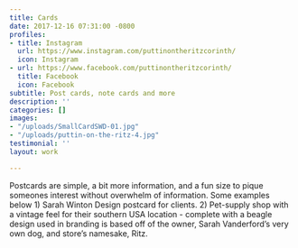 ```yaml
---
title: Cards
date: 2017-12-16 07:31:00 -0800
profiles:
- title: Instagram
  url: https://www.instagram.com/puttinontheritzcorinth/
  icon: Instagram
- url: https://www.facebook.com/puttinontheritzcorinth/
  title: Facebook
  icon: Facebook
subtitle: Post cards, note cards and more
description: ''
categories: []
images:
- "/uploads/SmallCardSWD-01.jpg"
- "/uploads/puttin-on-the-ritz-4.jpg"
testimonial: ''
layout: work

---
```

Postcards are simple, a bit more information, and a fun size to pique someones interest without overwhelm of information. Some examples below 1) Sarah Winton Design postcard for clients. 2) Pet-supply shop with a vintage feel for their southern USA location - complete with a beagle design used in branding is based off of the owner, Sarah Vanderford’s very own dog, and store’s namesake, Ritz.